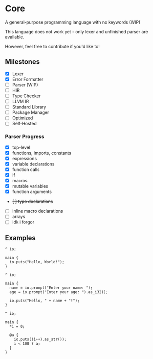 # Core

A general-purpose programming language with no keywords (WIP)

This language does not work yet - only lexer and unfinished parser are available.

However, feel free to contribute if you'd like to! 

## Milestones

- [x] Lexer
- [x] Error Formatter
- [ ] Parser (WIP)
- [ ] HIR
- [ ] Type Checker
- [ ] LLVM IR
- [ ] Standard Library
- [ ] Package Manager
- [ ] Optimized
- [ ] Self-Hosted

### Parser Progress

* [x] top-level
* [x] functions, imports, constants
* [x] expressions
* [x] variable declarations
* [x] function calls
* [x] if
* [x] macros
* [x] mutable variables
* [x] function arguments
* ~~[ ] type declarations~~
* [ ] inline macro declarations
* [ ] arrays
* [ ] idk i forgor

## Examples

```
^ io;

main {
  io.puts("Hello, World!");
}
```

```
^ io;

main {
  name = io.prompt("Enter your name: ");
  age = io.prompt("Enter your age: ").as_i32();

  io.puts("Hello, " + name + "!");
}
```

```
^ io;

main {
  *i = 0;

  @a {
    io.puts((i++).as_str());
    i < 100 ? a;
  }
}
```